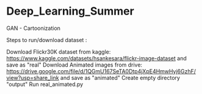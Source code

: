 # Deep_Learning_Summer
GAN - Cartoonization

Steps to run/download dataset : 

Download Flickr30K dataset from kaggle: https://www.kaggle.com/datasets/hsankesara/flickr-image-dataset and save as "real"
Download Animated images from drive: https://drive.google.com/file/d/1QGmU167SeTA0Dtp4jXpE4HmwHyj6GzhF/view?usp=share_link and save as "animated"
Create empty directory "output"
Run real_animated.py
